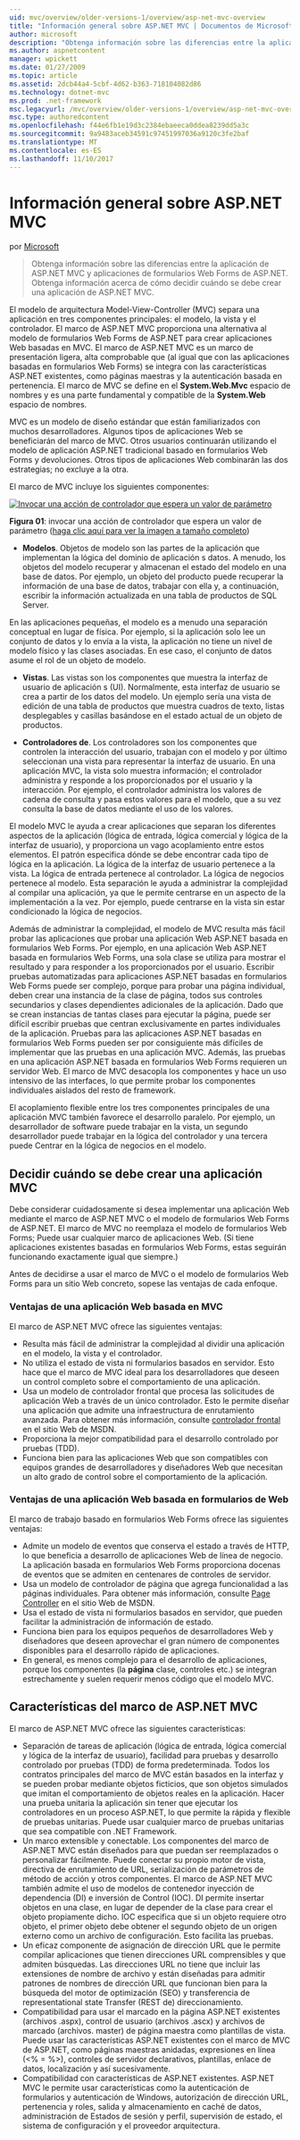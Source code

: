 ```yaml
---
uid: mvc/overview/older-versions-1/overview/asp-net-mvc-overview
title: "Información general sobre ASP.NET MVC | Documentos de Microsoft"
author: microsoft
description: "Obtenga información sobre las diferencias entre la aplicación de ASP.NET MVC y aplicaciones de formularios Web Forms de ASP.NET. Obtenga información acerca de cómo decidir cuándo se debe crear una aplicación de ASP.NET MVC."
ms.author: aspnetcontent
manager: wpickett
ms.date: 01/27/2009
ms.topic: article
ms.assetid: 2dcb44a4-5cbf-4d62-b363-718104082d86
ms.technology: dotnet-mvc
ms.prod: .net-framework
msc.legacyurl: /mvc/overview/older-versions-1/overview/asp-net-mvc-overview
msc.type: authoredcontent
ms.openlocfilehash: f44e6fb1e19d3c2384ebaeeca0ddea8239dd5a3c
ms.sourcegitcommit: 9a9483aceb34591c97451997036a9120c3fe2baf
ms.translationtype: MT
ms.contentlocale: es-ES
ms.lasthandoff: 11/10/2017
---
```

<a name="aspnet-mvc-overview"></a>Información general sobre ASP.NET MVC
====================
por [Microsoft](https://github.com/microsoft)

> Obtenga información sobre las diferencias entre la aplicación de ASP.NET MVC y aplicaciones de formularios Web Forms de ASP.NET. Obtenga información acerca de cómo decidir cuándo se debe crear una aplicación de ASP.NET MVC.


El modelo de arquitectura Model-View-Controller (MVC) separa una aplicación en tres componentes principales: el modelo, la vista y el controlador. El marco de ASP.NET MVC proporciona una alternativa al modelo de formularios Web Forms de ASP.NET para crear aplicaciones Web basadas en MVC. El marco de ASP.NET MVC es un marco de presentación ligera, alta comprobable que (al igual que con las aplicaciones basadas en formularios Web Forms) se integra con las características ASP.NET existentes, como páginas maestras y la autenticación basada en pertenencia. El marco de MVC se define en el **System.Web.Mvc** espacio de nombres y es una parte fundamental y compatible de la **System.Web** espacio de nombres.   
  
MVC es un modelo de diseño estándar que están familiarizados con muchos desarrolladores. Algunos tipos de aplicaciones Web se beneficiarán del marco de MVC. Otros usuarios continuarán utilizando el modelo de aplicación ASP.NET tradicional basado en formularios Web Forms y devoluciones. Otros tipos de aplicaciones Web combinarán las dos estrategias; no excluye a la otra.   
  
El marco de MVC incluye los siguientes componentes:


[![Invocar una acción de controlador que espera un valor de parámetro](asp-net-mvc-overview/_static/image1.jpg)](asp-net-mvc-overview/_static/image1.png)

**Figura 01**: invocar una acción de controlador que espera un valor de parámetro ([haga clic aquí para ver la imagen a tamaño completo](asp-net-mvc-overview/_static/image2.png))


- **Modelos**. Objetos de modelo son las partes de la aplicación que implementan la lógica del dominio de aplicación s datos. A menudo, los objetos del modelo recuperar y almacenan el estado del modelo en una base de datos. Por ejemplo, un objeto del producto puede recuperar la información de una base de datos, trabajar con ella y, a continuación, escribir la información actualizada en una tabla de productos de SQL Server.

En las aplicaciones pequeñas, el modelo es a menudo una separación conceptual en lugar de física. Por ejemplo, si la aplicación solo lee un conjunto de datos y lo envía a la vista, la aplicación no tiene un nivel de modelo físico y las clases asociadas. En ese caso, el conjunto de datos asume el rol de un objeto de modelo.

- **Vistas**. Las vistas son los componentes que muestra la interfaz de usuario de aplicación s (UI). Normalmente, esta interfaz de usuario se crea a partir de los datos del modelo. Un ejemplo sería una vista de edición de una tabla de productos que muestra cuadros de texto, listas desplegables y casillas basándose en el estado actual de un objeto de productos.

- **Controladores de**. Los controladores son los componentes que controlen la interacción del usuario, trabajan con el modelo y por último seleccionan una vista para representar la interfaz de usuario. En una aplicación MVC, la vista solo muestra información; el controlador administra y responde a los proporcionados por el usuario y la interacción. Por ejemplo, el controlador administra los valores de cadena de consulta y pasa estos valores para el modelo, que a su vez consulta la base de datos mediante el uso de los valores.

El modelo MVC le ayuda a crear aplicaciones que separan los diferentes aspectos de la aplicación (lógica de entrada, lógica comercial y lógica de la interfaz de usuario), y proporciona un vago acoplamiento entre estos elementos. El patrón especifica dónde se debe encontrar cada tipo de lógica en la aplicación. La lógica de la interfaz de usuario pertenece a la vista. La lógica de entrada pertenece al controlador. La lógica de negocios pertenece al modelo. Esta separación le ayuda a administrar la complejidad al compilar una aplicación, ya que le permite centrarse en un aspecto de la implementación a la vez. Por ejemplo, puede centrarse en la vista sin estar condicionado la lógica de negocios.   
  
Además de administrar la complejidad, el modelo de MVC resulta más fácil probar las aplicaciones que probar una aplicación Web ASP.NET basada en formularios Web Forms. Por ejemplo, en una aplicación Web ASP.NET basada en formularios Web Forms, una sola clase se utiliza para mostrar el resultado y para responder a los proporcionados por el usuario. Escribir pruebas automatizadas para aplicaciones ASP.NET basadas en formularios Web Forms puede ser complejo, porque para probar una página individual, deben crear una instancia de la clase de página, todos sus controles secundarios y clases dependientes adicionales de la aplicación. Dado que se crean instancias de tantas clases para ejecutar la página, puede ser difícil escribir pruebas que centran exclusivamente en partes individuales de la aplicación. Pruebas para las aplicaciones ASP.NET basadas en formularios Web Forms pueden ser por consiguiente más difíciles de implementar que las pruebas en una aplicación MVC. Además, las pruebas en una aplicación ASP.NET basada en formularios Web Forms requieren un servidor Web. El marco de MVC desacopla los componentes y hace un uso intensivo de las interfaces, lo que permite probar los componentes individuales aislados del resto de framework.   
  
El acoplamiento flexible entre los tres componentes principales de una aplicación MVC también favorece el desarrollo paralelo. Por ejemplo, un desarrollador de software puede trabajar en la vista, un segundo desarrollador puede trabajar en la lógica del controlador y una tercera puede Centrar en la lógica de negocios en el modelo.

## <a name="deciding-when-to-create-an-mvc-application"></a>Decidir cuándo se debe crear una aplicación MVC

Debe considerar cuidadosamente si desea implementar una aplicación Web mediante el marco de ASP.NET MVC o el modelo de formularios Web Forms de ASP.NET. El marco de MVC no reemplaza el modelo de formularios Web Forms; Puede usar cualquier marco de aplicaciones Web. (Si tiene aplicaciones existentes basadas en formularios Web Forms, estas seguirán funcionando exactamente igual que siempre.)   
  
Antes de decidirse a usar el marco de MVC o el modelo de formularios Web Forms para un sitio Web concreto, sopese las ventajas de cada enfoque.

### <a name="advantages-of-an-mvc-based-web-application"></a>Ventajas de una aplicación Web basada en MVC

El marco de ASP.NET MVC ofrece las siguientes ventajas:

- Resulta más fácil de administrar la complejidad al dividir una aplicación en el modelo, la vista y el controlador.
- No utiliza el estado de vista ni formularios basados en servidor. Esto hace que el marco de MVC ideal para los desarrolladores que deseen un control completo sobre el comportamiento de una aplicación.
- Usa un modelo de controlador frontal que procesa las solicitudes de aplicación Web a través de un único controlador. Esto le permite diseñar una aplicación que admite una infraestructura de enrutamiento avanzada. Para obtener más información, consulte [controlador frontal](https://go.microsoft.com/fwlink/?LinkId=106357 "controlador frontal") en el sitio Web de MSDN.
- Proporciona la mejor compatibilidad para el desarrollo controlado por pruebas (TDD).
- Funciona bien para las aplicaciones Web que son compatibles con equipos grandes de desarrolladores y diseñadores Web que necesitan un alto grado de control sobre el comportamiento de la aplicación.

### <a name="advantages-of-a-web-forms-based-web-application"></a>Ventajas de una aplicación Web basada en formularios de Web

El marco de trabajo basado en formularios Web Forms ofrece las siguientes ventajas:

- Admite un modelo de eventos que conserva el estado a través de HTTP, lo que beneficia a desarrollo de aplicaciones Web de línea de negocio. La aplicación basada en formularios Web Forms proporciona docenas de eventos que se admiten en centenares de controles de servidor.
- Usa un modelo de controlador de página que agrega funcionalidad a las páginas individuales. Para obtener más información, consulte [Page Controller](https://go.microsoft.com/fwlink/?LinkId=106359 "Page Controller") en el sitio Web de MSDN.
- Usa el estado de vista ni formularios basados en servidor, que pueden facilitar la administración de información de estado.
- Funciona bien para los equipos pequeños de desarrolladores Web y diseñadores que deseen aprovechar el gran número de componentes disponibles para el desarrollo rápido de aplicaciones.
- En general, es menos complejo para el desarrollo de aplicaciones, porque los componentes (la **página** clase, controles etc.) se integran estrechamente y suelen requerir menos código que el modelo MVC.

## <a name="features-of-the-aspnet-mvc-framework"></a>Características del marco de ASP.NET MVC

El marco de ASP.NET MVC ofrece las siguientes características:

- Separación de tareas de aplicación (lógica de entrada, lógica comercial y lógica de la interfaz de usuario), facilidad para pruebas y desarrollo controlado por pruebas (TDD) de forma predeterminada. Todos los contratos principales del marco de MVC están basados en la interfaz y se pueden probar mediante objetos ficticios, que son objetos simulados que imitan el comportamiento de objetos reales en la aplicación. Hacer una prueba unitaria la aplicación sin tener que ejecutar los controladores en un proceso ASP.NET, lo que permite la rápida y flexible de pruebas unitarias. Puede usar cualquier marco de pruebas unitarias que sea compatible con .NET Framework.
- Un marco extensible y conectable. Los componentes del marco de ASP.NET MVC están diseñados para que puedan ser reemplazados o personalizar fácilmente. Puede conectar su propio motor de vista, directiva de enrutamiento de URL, serialización de parámetros de método de acción y otros componentes. El marco de ASP.NET MVC también admite el uso de modelos de contenedor inyección de dependencia (DI) e inversión de Control (IOC). DI permite insertar objetos en una clase, en lugar de depender de la clase para crear el objeto propiamente dicho. IOC especifica que si un objeto requiere otro objeto, el primer objeto debe obtener el segundo objeto de un origen externo como un archivo de configuración. Esto facilita las pruebas.
- Un eficaz componente de asignación de dirección URL que le permite compilar aplicaciones que tienen direcciones URL comprensibles y que admiten búsquedas. Las direcciones URL no tiene que incluir las extensiones de nombre de archivo y están diseñadas para admitir patrones de nombres de dirección URL que funcionan bien para la búsqueda del motor de optimización (SEO) y transferencia de representational state Transfer (REST de) direccionamiento.
- Compatibilidad para usar el marcado en la página ASP.NET existentes (archivos .aspx), control de usuario (archivos .ascx) y archivos de marcado (archivos. master) de página maestra como plantillas de vista. Puede usar las características ASP.NET existentes con el marco de MVC de ASP.NET, como páginas maestras anidadas, expresiones en línea (&lt;% = %&gt;), controles de servidor declarativos, plantillas, enlace de datos, localización y así sucesivamente.
- Compatibilidad con características de ASP.NET existentes. ASP.NET MVC le permite usar características como la autenticación de formularios y autenticación de Windows, autorización de dirección URL, pertenencia y roles, salida y almacenamiento en caché de datos, administración de Estados de sesión y perfil, supervisión de estado, el sistema de configuración y el proveedor arquitectura.
